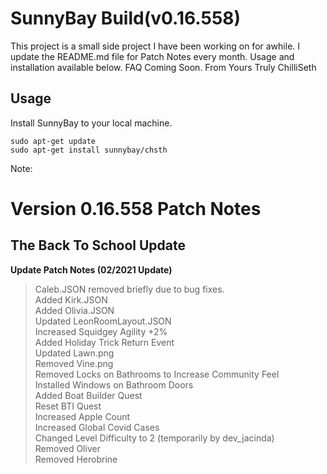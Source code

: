 # SunnyBay Build(v0.16.558)

This project is a small side project I have been working on for awhile. I update the README.md file for Patch Notes every month. 
Usage and installation available below. FAQ Coming Soon.
From Yours Truly 
ChilliSeth

## Usage
Install SunnyBay to your local machine.
 ```
sudo apt-get update
sudo apt-get install sunnybay/chsth
 ```

Note: 

# Version 0.16.558 Patch Notes
## The Back To School Update

**Update Patch Notes (02/2021 Update)** <br />

> Caleb.JSON removed briefly due to bug fixes. <br />
> Added Kirk.JSON <br />
> Added Olivia.JSON <br />
> Updated LeonRoomLayout.JSON <br />
> Increased Squidgey Agility +2% <br />
> Added Holiday Trick Return Event <br />
> Updated Lawn.png <br />
> Removed Vine.png <br />
> Removed Locks on Bathrooms to Increase Community Feel <br />
> Installed Windows on Bathroom Doors <br />
> Added Boat Builder Quest <br />
> Reset BTI Quest <br />
> Increased Apple Count <br />
> Increased Global Covid Cases <br />
> Changed Level Difficulty to 2 (temporarily by dev_jacinda) <br />
> Removed Oliver <br />
> Removed Herobrine <br />

